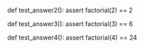def test_answer2():
    assert factorial(2) == 2
    
def test_answer3():
    assert factorial(3) == 6
    
def test_answer4():
    assert factorial(4) == 24
